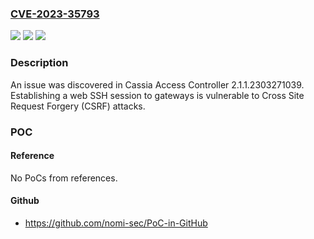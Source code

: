 ### [CVE-2023-35793](https://cve.mitre.org/cgi-bin/cvename.cgi?name=CVE-2023-35793)
![](https://img.shields.io/static/v1?label=Product&message=n%2Fa&color=blue)
![](https://img.shields.io/static/v1?label=Version&message=n%2Fa&color=blue)
![](https://img.shields.io/static/v1?label=Vulnerability&message=n%2Fa&color=brighgreen)

### Description

An issue was discovered in Cassia Access Controller 2.1.1.2303271039. Establishing a web SSH session to gateways is vulnerable to Cross Site Request Forgery (CSRF) attacks.

### POC

#### Reference
No PoCs from references.

#### Github
- https://github.com/nomi-sec/PoC-in-GitHub

